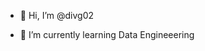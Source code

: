 - 👋 Hi, I’m @divg02
<!--- 
- 👀 I’m interested in IT Engineering 
--->
- 🌱 I’m currently learning Data Engineeering
<!--- - 💞️ I’m looking to collaborate on ...
- 📫 How to reach me ... --->

<!---
divg02/divg02 is a ✨ special ✨ repository because its `README.md` (this file) appears on your GitHub profile.
You can click the Preview link to take a look at your changes.
--->
